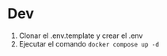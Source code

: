 
# Dev

1. Clonar el .env.template y crear el .env
2. Ejecutar  el comando ```docker compose up -d```